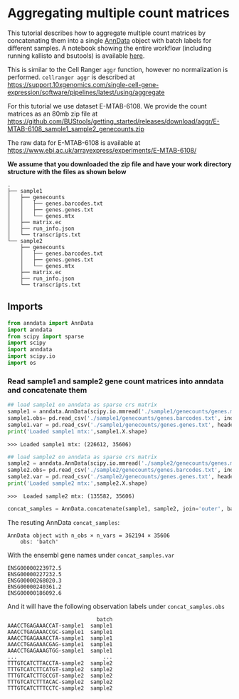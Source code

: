# Aggregating multiple  count matrices

This tutorial describes how to aggregate multiple count matrices by concatenating them into a single [AnnData](https://anndata.readthedocs.io/en/latest/anndata.AnnData.html) object with batch labels for different samples. A notebook showing the entire workflow (including running kallisto and bsutools) is available [here](https://github.com/BUStools/getting_started/blob/master/aggr_tutorial.ipynb).

This is similar to the Cell Ranger `aggr` function, however no normalization is performed. `cellranger aggr` is described at https://support.10xgenomics.com/single-cell-gene-expression/software/pipelines/latest/using/aggregate

For this tutorial we use dataset E-MTAB-6108. We provide the count matrices as an 80mb zip file at https://github.com/BUStools/getting_started/releases/download/aggr/E-MTAB-6108_sample1_sample2_genecounts.zip

The raw data for E-MTAB-6108 is available at https://www.ebi.ac.uk/arrayexpress/experiments/E-MTAB-6108/

**We assume that you downloaded the zip file and have your work directory structure with the files as shown below**
```
.
├── sample1
│   ├── genecounts
│   │   ├── genes.barcodes.txt
│   │   ├── genes.genes.txt
│   │   └── genes.mtx
│   ├── matrix.ec
│   ├── run_info.json
│   └── transcripts.txt
└── sample2
    ├── genecounts
    │   ├── genes.barcodes.txt
    │   ├── genes.genes.txt
    │   └── genes.mtx
    ├── matrix.ec
    ├── run_info.json
    └── transcripts.txt
```



## Imports
```python
from anndata import AnnData
import anndata
from scipy import sparse
import scipy
import anndata
import scipy.io
import os
```

### Read sample1 and sample2 gene count matrices into anndata and concatenate them

```python
## load sample1 on anndata as sparse crs matrix
sample1 = anndata.AnnData(scipy.io.mmread('./sample1/genecounts/genes.mtx').tocsr())
sample1.obs= pd.read_csv('./sample1/genecounts/genes.barcodes.txt', index_col = 0, header = None, names = ['barcode'])
sample1.var = pd.read_csv('./sample1/genecounts/genes.genes.txt', header = None, index_col = 0, names =['ensembl_id'], sep = '\t')
print('Loaded sample1 mtx:',sample1.X.shape)
```
```
>>> Loaded sample1 mtx: (226612, 35606)

```

```python
## load sample2 on anndata as sparse crs matrix
sample2 = anndata.AnnData(scipy.io.mmread('./sample2/genecounts/genes.mtx').tocsr())
sample2.obs= pd.read_csv('./sample2/genecounts/genes.barcodes.txt', index_col = 0, header = None, names = ['barcode'])
sample2.var = pd.read_csv('./sample2/genecounts/genes.genes.txt', header = None, index_col = 0, names =['ensembl_id'], sep = '\t')
print('Loaded sample2 mtx:',sample2.X.shape)
```

```
>>>  Loaded sample2 mtx: (135582, 35606)
```

```python
concat_samples = AnnData.concatenate(sample1, sample2, join='outer', batch_categories=['sample1','sample2'],index_unique='-')
```
The resuting AnnData `concat_samples`:
```
AnnData object with n_obs × n_vars = 362194 × 35606 
    obs: 'batch'
```
With the ensembl gene names under `concat_samples.var`
```
ENSG00000223972.5
ENSG00000227232.5
ENSG00000268020.3
ENSG00000240361.2
ENSG00000186092.6
```

And it will have the following observation labels under `concat_samples.obs`
```
                            batch
AAACCTGAGAAACCAT-sample1  sample1
AAACCTGAGAAACCGC-sample1  sample1
AAACCTGAGAAACCTA-sample1  sample1
AAACCTGAGAAACGAG-sample1  sample1
AAACCTGAGAAAGTGG-sample1  sample1
...                           ...
TTTGTCATCTTACCTA-sample2  sample2
TTTGTCATCTTCATGT-sample2  sample2
TTTGTCATCTTGCCGT-sample2  sample2
TTTGTCATCTTTACAC-sample2  sample2
TTTGTCATCTTTCCTC-sample2  sample2
```


